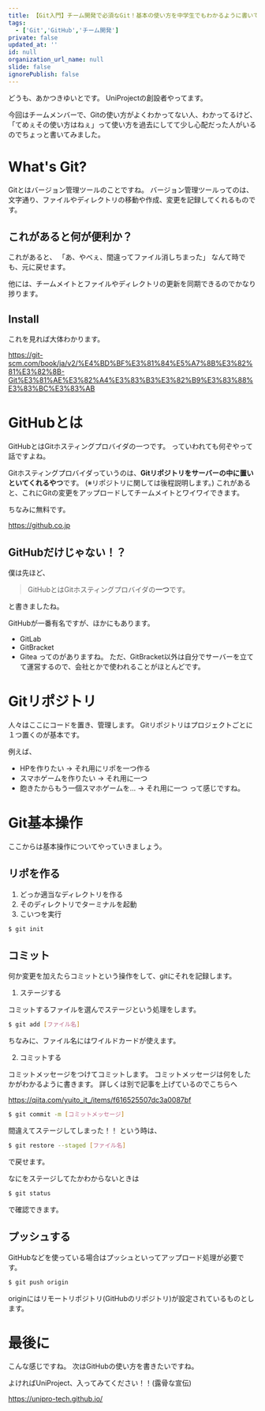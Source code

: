 ```yaml
---
title: 【Git入門】チーム開発で必須なGit！基本の使い方を中学生でもわかるように書いてみた！
tags:
  - ['Git','GitHub','チーム開発']
private: false
updated_at: ''
id: null
organization_url_name: null
slide: false
ignorePublish: false
---
```

どうも、あかつきゆいとです。
UniProjectの創設者やってます。

今回はチームメンバーで、Gitの使い方がよくわかってない人、わかってるけど、
「てめぇその使い方はねぇ」って使い方を過去にしてて少し心配だった人がいるのでちょっと書いてみました。

# What's Git?

Gitとはバージョン管理ツールのことですね。
バージョン管理ツールってのは、文字通り、ファイルやディレクトリの移動や作成、変更を記録してくれるものです。

## これがあると何が便利か？

これがあると、
「あ、やべぇ、間違ってファイル消しちまった」
なんて時でも、元に戻せます。

他には、チームメイトとファイルやディレクトリの更新を同期できるのでかなり捗ります。

## Install

これを見れば大体わかります。

https://git-scm.com/book/ja/v2/%E4%BD%BF%E3%81%84%E5%A7%8B%E3%82%81%E3%82%8B-Git%E3%81%AE%E3%82%A4%E3%83%B3%E3%82%B9%E3%83%88%E3%83%BC%E3%83%AB

# GitHubとは

GitHubとはGitホスティングプロバイダの一つです。
っていわれても何ぞやって話ですよね。

Gitホスティングプロバイダっていうのは、**Gitリポジトリをサーバーの中に置いといてくれるやつ**です。
(※リポジトリに関しては後程説明します。)
これがあると、これにGitの変更をアップロードしてチームメイトとワイワイできます。

ちなみに無料です。

https://github.co.jp

## GitHubだけじゃない！？

僕は先ほど、
> GitHubとはGitホスティングプロバイダの**一つ**です。

と書きましたね。

GitHubが一番有名ですが、ほかにもあります。

- GitLab
- GitBracket
- Gitea
ってのがありますね。
ただ、GitBracket以外は自分でサーバーを立てて運営するので、会社とかで使われることがほとんどです。

# Gitリポジトリ

人々はここにコードを置き、管理します。
Gitリポジトリはプロジェクトごとに１つ置くのが基本です。

例えば、
- HPを作りたい -> それ用にリポを一つ作る
- スマホゲームを作りたい -> それ用に一つ
- 飽きたからもう一個スマホゲームを... -> それ用に一つ
って感じですね。

# Git基本操作

ここからは基本操作についてやっていきましょう。

## リポを作る

1. どっか適当なディレクトリを作る
2. そのディレクトリでターミナルを起動
3. こいつを実行
```sh
$ git init
```

## コミット

何か変更を加えたらコミットという操作をして、gitにそれを記録します。

1. ステージする

コミットするファイルを選んでステージという処理をします。
```sh
$ git add [ファイル名]
```
ちなみに、ファイル名にはワイルドカードが使えます。

2. コミットする

コミットメッセージをつけてコミットします。
コミットメッセージは何をしたかがわかるように書きます。
詳しくは別で記事を上げているのでこちらへ

https://qiita.com/yuito_it_/items/f616525507dc3a0087bf

```sh
$ git commit -m [コミットメッセージ]
```

間違えてステージしてしまった！！
という時は、
```sh
$ git restore --staged [ファイル名]
```
で戻せます。

なにをステージしてたかわからないときは
```sh
$ git status
```
で確認できます。

## プッシュする

GitHubなどを使っている場合はプッシュといってアップロード処理が必要です。
```sh
$ git push origin
```
originにはリモートリポジトリ(GitHubのリポジトリ)が設定されているものとします。

# 最後に

こんな感じですね。
次はGitHubの使い方を書きたいですね。

よければUniProject、入ってみてください！！(露骨な宣伝)

https://unipro-tech.github.io/
